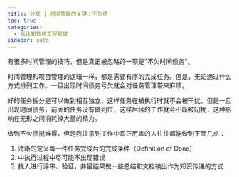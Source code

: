 ```yaml
---
title: 分享 | 时间管理的关键：不欠债
toc: true
categories: 
  - 高认知软件工程星球
sidebar: auto
---
```


有很多时间管理的技巧，但是真正被忽略的一项是"不欠时间债务"。

时间管理和项目管理的逻辑一样，都是需要有序的完成任务。但是，无论通过什么方式排列工作。一旦出现时间债务亏欠就会对任务管理带来麻烦。

好的任务拆分是可以做到相互独立，这样任务在被执行时就不会被干扰。但是一旦出现时间债务，前面的任务没有做到位，这样后续的工作就会不断被叨扰，这种影响在无形之间消耗掉大量的精力。

做到不欠债挺难得，但是我注意到工作中真正厉害的人往往都能做到下面几点：

1. 清晰的定义每一件任务完成后的完成条件（Definition of Done）
2. 中执行过程中尽可能不出现错误
3. 找人进行评审、验证，并最结果做一些总结和文档输出作为知识传递的方式

